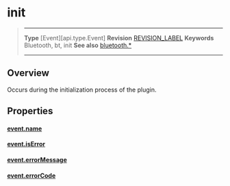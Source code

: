 # init

> --------------------- ------------------------------------------------------------------------------------------
> __Type__              [Event][api.type.Event]
> __Revision__          [REVISION_LABEL](REVISION_URL)
> __Keywords__          Bluetooth, bt, init
> __See also__          [bluetooth.*](/plugin.bluetooth.md)
> --------------------- ------------------------------------------------------------------------------------------

## Overview

Occurs during the initialization process of the plugin.

## Properties

#### [event.name](/plugin.bluetooth.event.init.name.md)

#### [event.isError](/plugin.bluetooth.event.init.isError.md)

#### [event.errorMessage](/plugin.bluetooth.event.init.errorMessage.md)

#### [event.errorCode](/plugin.bluetooth.event.init.errorCode.md)
